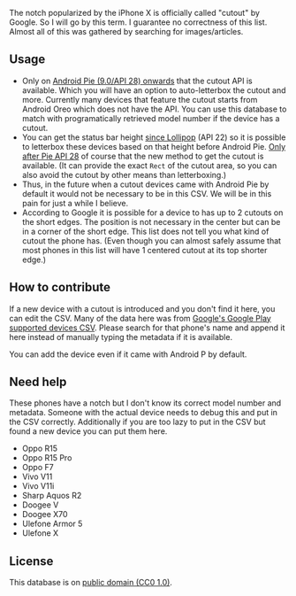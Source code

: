 The notch popularized by the iPhone X is officially called "cutout" by Google. So I will go by this term.
I guarantee no correctness of this list. Almost all of this was gathered by searching for images/articles.

## Usage

- Only on [Android Pie (9.0/API 28) onwards](https://developer.android.com/guide/topics/display-cutout/) that the cutout API is available. Which you will have an option to auto-letterbox the cutout and more. Currently many devices that feature the cutout starts from Android Oreo which does not have the API. You can use this database to match with programatically retrieved model number if the device has a cutout.
- You can get the status bar height [since Lollipop](https://developer.android.com/reference/android/support/v4/view/WindowInsetsCompat#getsystemwindowinsettop) (API 22) so it is possible to letterbox these devices based on that height before Android Pie. [Only after Pie API 28](https://developer.android.com/reference/android/view/WindowInsets#getDisplayCutout()) of course that the new method to get the cutout is available. (It can provide the exact `Rect` of the cutout area, so you can also avoid the cutout by other means than letterboxing.)
- Thus, in the future when a cutout devices came with Android Pie by default it would not be necessary to be in this CSV. We will be in this pain for just a while I believe.
- According to Google it is possible for a device to has up to 2 cutouts on the short edges. The position is not necessary in the center but can be in a corner of the short edge. This list does not tell you what kind of cutout the phone has. (Even though you can almost safely assume that most phones in this list will have 1 centered cutout at its top shorter edge.)

## How to contribute

If a new device with a cutout is introduced and you don't find it here, you can edit the CSV. Many of the data here was from [Google's Google Play supported devices CSV](http://storage.googleapis.com/play_public/supported_devices.csv). Please search for that phone's name and append it here instead of manually typing the metadata if it is available.

You can add the device even if it came with Android P by default.

## Need help

These phones have a notch but I don't know its correct model number and metadata. Someone with the actual device needs to debug this and put in the CSV correctly.
Additionally if you are too lazy to put in the CSV but found a new device you can put them here.

- Oppo R15
- Oppo R15 Pro
- Oppo F7
- Vivo V11
- Vivo V11i
- Sharp Aquos R2
- Doogee V
- Doogee X70
- Ulefone Armor 5
- Ulefone X

## License

This database is on [public domain (CC0 1.0)](https://creativecommons.org/publicdomain/zero/1.0/).